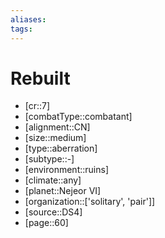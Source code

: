 ```yaml
---
aliases: 
tags: 
---
```


# Rebuilt

- [cr::7]
- [combatType::combatant]
- [alignment::CN]
- [size::medium]
- [type::aberration]
- [subtype::-]
- [environment::ruins]
- [climate::any]
- [planet::Nejeor VI]
- [organization::['solitary', 'pair']]
- [source::DS4]
- [page::60]
